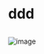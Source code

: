 # ddd
##

![image](https://user-images.githubusercontent.com/14217750/48541013-f4ba7e00-e8fe-11e8-96f7-8fe1796668e1.png)
